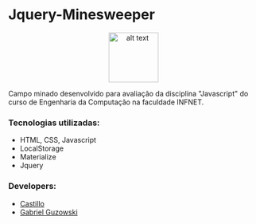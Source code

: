 # Jquery-Minesweeper

<p align="center">
  <img src="https://pngimg.com/uploads/bomb/bomb_PNG5.png" alt="alt text" width="100" height="100">
</p>

Campo minado desenvolvido para avaliação da disciplina "Javascript" do curso de Engenharia da Computação na faculdade INFNET.

### Tecnologias utilizadas:

* HTML, CSS, Javascript
* LocalStorage
* Materialize
* Jquery

### Developers:

* [Castillo](https://github.com/antoniocastilloz)
* [Gabriel Guzowski](https://github.com/Guz0wski)
